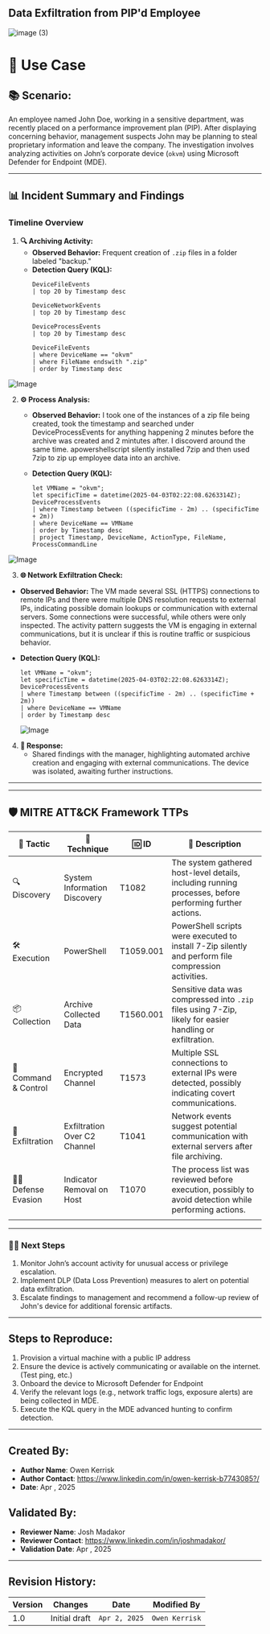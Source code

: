## **Data Exfiltration from PIP'd Employee** 
![image (3)](https://github.com/user-attachments/assets/7e93bed4-6b56-4daa-9dea-7ad6f8306919)


# 🎯 **Use Case**   

## 📚 **Scenario:**  
An employee named John Doe, working in a sensitive department, was recently placed on a performance improvement plan (PIP). After displaying concerning behavior, management suspects John may be planning to steal proprietary information and leave the company. The investigation involves analyzing activities on John’s corporate device (`okvm`) using Microsoft Defender for Endpoint (MDE).  

---

## 📊 **Incident Summary and Findings**  

### **Timeline Overview**  
1. **🔍 Archiving Activity:**  
   - **Observed Behavior:** Frequent creation of `.zip` files in a folder labeled "backup."  
   - **Detection Query (KQL):**  
     ```kql
     DeviceFileEvents
     | top 20 by Timestamp desc
     ```
     ```kql
     DeviceNetworkEvents
     | top 20 by Timestamp desc
     ```
     ```kql
     DeviceProcessEvents
     | top 20 by Timestamp desc
     ```
     ```kql
     DeviceFileEvents
     | where DeviceName == "okvm"
     | where FileName endswith ".zip"
     | order by Timestamp desc
     ```
![Image](https://github.com/user-attachments/assets/26a8ee86-fd1c-4049-b471-10b9b33da660)

     
2. **⚙️ Process Analysis:**  
   - **Observed Behavior:** I took one of the instances of a zip file being created, took the timestamp and searched under DeviceProcessEvents for anything happening 2 minutes before the archive was created and 2 mintutes after. I discoverd around the same time. apowershellscript silently installed 7zip and then used 7zip to zip up employee data into an archive.
   - **Detection Query (KQL):**  

     ```kql
     let VMName = "okvm";
     let specificTime = datetime(2025-04-03T02:22:08.6263314Z);
     DeviceProcessEvents
     | where Timestamp between ((specificTime - 2m) .. (specificTime + 2m))
     | where DeviceName == VMName
     | order by Timestamp desc
     | project Timestamp, DeviceName, ActionType, FileName, ProcessCommandLine
     ```
![Image](https://github.com/user-attachments/assets/5ebe96ef-c978-4c9a-a447-794f61ada5c4)


   3. **🌐 Network Exfiltration Check:**  
   - **Observed Behavior:** The VM made several SSL (HTTPS) connections to remote IPs and there were multiple DNS resolution requests to external IPs, indicating possible domain lookups or communication with external servers. Some connections were successful, while others were only inspected. The activity pattern suggests the VM is engaging in external communications, but it is unclear if this is routine traffic or suspicious behavior. 

   - **Detection Query (KQL):**  

     ```kql
     let VMName = "okvm";
     let specificTime = datetime(2025-04-03T02:22:08.6263314Z);
     DeviceProcessEvents
     | where Timestamp between ((specificTime - 2m) .. (specificTime + 2m))
     | where DeviceName == VMName
     | order by Timestamp desc
     ```

     ![Image](https://github.com/user-attachments/assets/763df2a9-c3a8-45eb-addc-7c42c2137a0d)

4. **📝 Response:**  
   - Shared findings with the manager, highlighting automated archive creation and engaging with external communications. The device was isolated, awaiting further instructions. 

---

---

## 🛡️ MITRE ATT&CK Framework TTPs

| 🏹 Tactic        | 🔧 Technique                               | 🆔 ID         | 📖 Description  |
|-----------------|--------------------------------------|-------------|----------------|
| 🔍 Discovery    | System Information Discovery        | T1082       | The system gathered host-level details, including running processes, before performing further actions. |
| 🛠️ Execution    | PowerShell                          | T1059.001   | PowerShell scripts were executed to install 7-Zip silently and perform file compression activities. |
| 📦 Collection   | Archive Collected Data              | T1560.001   | Sensitive data was compressed into `.zip` files using 7-Zip, likely for easier handling or exfiltration. |
| 📡 Command & Control | Encrypted Channel                 | T1573       | Multiple SSL connections to external IPs were detected, possibly indicating covert communications. |
| 🚛 Exfiltration | Exfiltration Over C2 Channel        | T1041       | Network events suggest potential communication with external servers after file archiving. |
| 🕵️‍♂️ Defense Evasion | Indicator Removal on Host         | T1070       | The process list was reviewed before execution, possibly to avoid detection while performing actions. |
                        |  

---

### 🧑‍💻 **Next Steps**  
1. Monitor John’s account activity for unusual access or privilege escalation.  
2. Implement DLP (Data Loss Prevention) measures to alert on potential data exfiltration.  
3. Escalate findings to management and recommend a follow-up review of John's device for additional forensic artifacts.  

---

## Steps to Reproduce:
1. Provision a virtual machine with a public IP address
2. Ensure the device is actively communicating or available on the internet. (Test ping, etc.)
3. Onboard the device to Microsoft Defender for Endpoint
4. Verify the relevant logs (e.g., network traffic logs, exposure alerts) are being collected in MDE.
5. Execute the KQL query in the MDE advanced hunting to confirm detection.

---

## Created By:
- **Author Name**: Owen Kerrisk
- **Author Contact**: https://www.linkedin.com/in/owen-kerrisk-b7743085?/
- **Date**: Apr , 2025

## Validated By:
- **Reviewer Name**: Josh Madakor
- **Reviewer Contact**: https://www.linkedin.com/in/joshmadakor/
- **Validation Date**: Apr , 2025

---

## Revision History:
| **Version** | **Changes**                   | **Date**         | **Modified By**   |
|-------------|-------------------------------|------------------|-------------------|
| 1.0         | Initial draft                  | `Apr 2, 2025`  | `Owen Kerrisk`   
